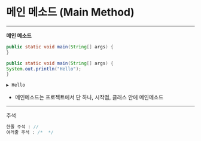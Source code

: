 # 메인 메소드 (Main Method)

***

**메인 메소드**

```java
public static void main(String[] args) {
}
```
```java
public static void main(String[] args) {
System.out.println("Hello");
}

▶️ Hello
```
- 메인메소드는 프로젝트에서 단 하나, 시작점, 클래스 안에 메인메소드

***

주석

```java
한줄 주석 : //
여러줄 주석 : /*  */
```
